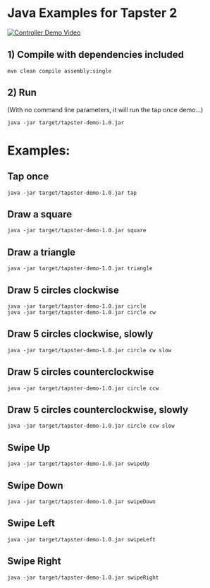 # Java Examples for Tapster 2

[![Controller Demo Video](https://img.youtube.com/vi/JQ-_l8UrPgM/0.jpg)](https://www.youtube.com/watch?v=JQ-_l8UrPgM)

## 1) Compile with dependencies included
    mvn clean compile assembly:single

## 2) Run
(With no command line parameters, it will run the tap once demo...)

    java -jar target/tapster-demo-1.0.jar

# Examples:

## Tap once
    java -jar target/tapster-demo-1.0.jar tap

## Draw a square
    java -jar target/tapster-demo-1.0.jar square

## Draw a triangle
    java -jar target/tapster-demo-1.0.jar triangle

## Draw 5 circles clockwise
    java -jar target/tapster-demo-1.0.jar circle
    java -jar target/tapster-demo-1.0.jar circle cw

## Draw 5 circles clockwise, slowly
    java -jar target/tapster-demo-1.0.jar circle cw slow

## Draw 5 circles counterclockwise
    java -jar target/tapster-demo-1.0.jar circle ccw

## Draw 5 circles counterclockwise, slowly
    java -jar target/tapster-demo-1.0.jar circle ccw slow

## Swipe Up
    java -jar target/tapster-demo-1.0.jar swipeUp

## Swipe Down
    java -jar target/tapster-demo-1.0.jar swipeDown

## Swipe Left
    java -jar target/tapster-demo-1.0.jar swipeLeft

## Swipe Right
    java -jar target/tapster-demo-1.0.jar swipeRight

